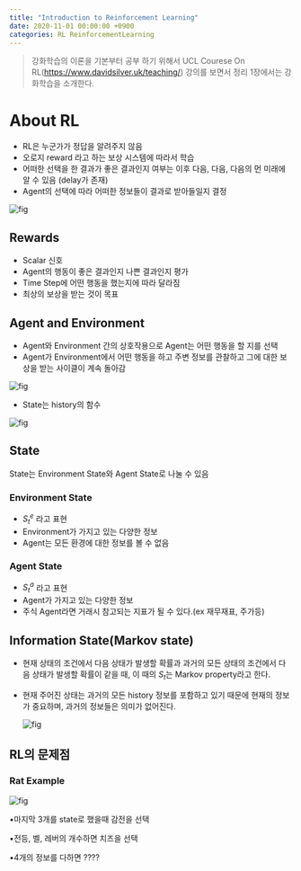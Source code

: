 ```yaml
---
title: "Introduction to Reinforcement Learning"
date: 2020-11-01 00:00:00 +0900
categories: RL ReinforcementLearning
---
```


> 강화학습의 이론을 기본부터 공부 하기 위해서 UCL Courese On RL(https://www.davidsilver.uk/teaching/) 강의를 보면서 정리 1장에서는 강화학습을 소개한다.

# About RL

* RL은 누군가가 정답을 알려주지 않음
* 오로지 reward 라고 하는 보상 시스템에 따라서 학습
* 어떠한 선택을 한 결과가 좋은 결과인지 여부는 이후 다음, 다음, 다음의 먼 미래에 알 수 있음 (delay가 존재)
* Agent의 선택에 따라 어떠한 정보들이 결과로 받아들일지 결정

![fig](https://bjo9280.github.io/assets/images/2020-11-01/about_rl.png)

## Rewards

* Scalar 신호
* Agent의 행동이 좋은 결과인지 나쁜 결과인지 평가
* Time Step에 어떤 행동을 했는지에 따라 달라짐
* 최상의 보상을 받는 것이 목표

## Agent and Environment

* Agent와 Environment 간의 상호작용으로 Agent는 어떤 행동을 할 지를 선택
* Agent가 Environment에서 어떤 행동을 하고 주변 정보를 관찰하고 그에 대한 보상을 받는 사이클이 계속 돌아감

![fig](https://bjo9280.github.io/assets/images/2020-11-01/agent_environment1.png)



* State는 history의 함수

![fig](https://bjo9280.github.io/assets/images/2020-11-01/agentandenvironment2.png)

## State

State는 Environment State와 Agent State로 나눌 수 있음

### Environment State

* $S_t^e$ 라고 표현
* Environment가 가지고 있는 다양한 정보
* Agent는 모든 환경에 대한 정보를 볼 수 없음 

### Agent State

* $S_t^a$ 라고 표현
* Agent가 가지고 있는 다양한 정보
* 주식 Agent라면 거래시 참고되는 지표가 될 수 있다.(ex 재무재표, 주가등)

## Information State(Markov state)

* 현재 상태의 조건에서 다음 상태가 발생할 확률과 과거의 모든 상태의 조건에서 다음 상태가 발생할 확률이 같을 때, 이 때의 $S_t$는 Markov property라고 한다.

* 현재 주어진 상태는 과거의 모든 history 정보를 포함하고 있기 때문에 현재의 정보가 중요하며, 과거의 정보들은 의미가 없어진다.

  ![fig](https://bjo9280.github.io/assets/images/2020-11-01/markov_state.png)

## RL의 문제점

### Rat Example

![fig](https://bjo9280.github.io/assets/images/2020-11-01/rat_ex.png)

•마지막 3개를 state로 했을때 감전을 선택

•전등, 벨, 레버의 개수하면 치즈을 선택

•4개의 정보를 다하면 ????





